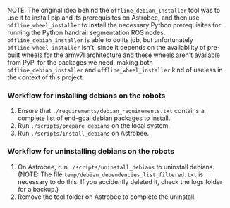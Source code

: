 NOTE: The original idea behind the `offline_debian_installer` tool was to use it to install pip and its prerequisites on Astrobee, and then use `offline_wheel_installer` to install the necessary Python prerequisites for running the Python handrail segmentation ROS nodes. `offline_debian_installer` is able to do its job, but unfortunately `offline_wheel_installer` isn't, since it depends on the availability of pre-built wheels for the armv7l architecture and these wheels aren't available from PyPi for the packages we need, making both `offline_debian_installer` and `offline_wheel_installer` kind of useless in the context of this project.

### Workflow for installing debians on the robots

1. Ensure that `./requirements/debian_requirements.txt` contains a complete list of end-goal debian packages to install. 
2. Run `./scripts/prepare_debians` on the local system.
3. Run `./scripts/install_debians` on Astrobee.

### Workflow for uninstalling debians on the robots

1. On Astrobee, run `./scripts/uninstall_debians` to uninstall debians. (NOTE: The file `temp/debian_dependencies_list_filtered.txt` is necessary to do this. If you accidently deleted it, check the logs folder for a backup.)
2. Remove the tool folder on Astrobee to complete the uninstall.
